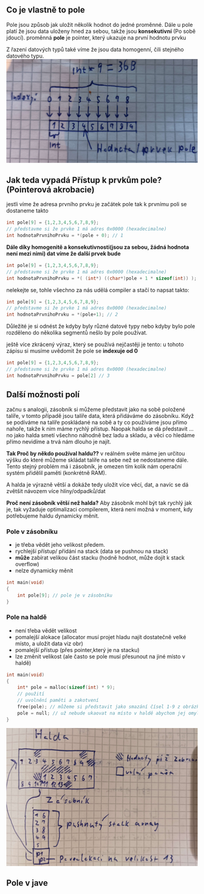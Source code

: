 ## Co je vlastně to pole
Pole jsou způsob jak uložit několik hodnot do jedné proměnné.
Dále u pole platí že jsou data uloženy hned za sebou, takže jsou **konsekutivní** (Po sobě jdoucí).
proměnná **pole** je pointer, který ukazuje na první hodnotu prvku

Z řazení datových typů také víme že jsou data homogenní, čili stejného datového typu.
![Pole](./../pole.jpg)

## Jak teda vypadá Přístup k prvkům pole? (Pointerová akrobacie)
jestli víme že adresa prvního prvku je začátek pole tak k prvnímu poli se dostaneme takto
```c
int pole[9] = {1,2,3,4,5,6,7,8,9};
// představme si že prvke 1 má adres 0x0000 (hexadecimalne)
int hodnotaPrvnihoPrvku = *(pole + 0); // 1
```

**Dále díky homogenitě a konsekutivnosti(jsou za sebou, žádná hodnota není mezi nimi) dat víme že další prvek bude**
```c
int pole[9] = {1,2,3,4,5,6,7,8,9};
// představme si že prvke 1 má adres 0x0000 (hexadecimalne)
int hodnotaPrvnihoPrvku = *( (int*) ((char*)pole + 1 * sizeof(int)) ); // 2
```
nelekejte se, tohle všechno za nás udělá compiler a stačí to napsat takto:
```c
int pole[9] = {1,2,3,4,5,6,7,8,9};
// představme si že prvke 1 má adres 0x0000 (hexadecimalne)
int hodnotaPrvnihoPrvku = *(pole+1); // 2
```
Důležité je si odnést že kdyby byly různé datové typy nebo kdyby bylo pole rozděleno do několika segmentů nešlo by pole používat.

ještě více zkrácený výraz, který se používá nejčastěji je tento:
u tohoto zápisu si musíme uvědomit že pole se **indexuje od 0**
```c
int pole[9] = {1,2,3,4,5,6,7,8,9};
// představme si že prvke 1 má adres 0x0000 (hexadecimalne)
int hodnotaPrvnihoPrvku = pole[2] // 3
```

## Další možnosti polí
začnu s analogii, zásobník si můžeme představit jako na sobě položené talíře, v tomto případě jsou talíře data, která přidáváme do zásobníku. Když se podíváme na talíře poskládané na sobě a ty co používáme jsou přímo nahoře, takže k nim máme rychlý přístup.
Naopak halda se dá představit ... no jako halda smetí všechno náhodně bez ladu a skladu, a věci co hledáme přímo nevidíme a trvá nám dlouho je najít.

**Tak Proč by někdo používal haldu??**
v reálném světe máme jen určitou výšku do které můžeme skládat talíře na sebe než se nedostaneme dále. Tento stejný problém má i zásobník, je omezen tím kolik nám operační systém přidělil paměti (konkrétně RAM).

A halda je výrazně větší a dokáže tedy uložit více věcí, dat, a navíc se dá zvětšit návozem více hlíny/odpadků/dat

**Proč není zásobník větší než halda?**
Aby zásobník mohl být tak rychlý jak je, tak vyžaduje optimalizaci compilerem, která není možná v moment, kdy potřebujeme haldu dynamicky měnit.
### Pole v zásobníku
- je třeba vědět jeho velikost předem.
- rychlejší přístup/ přidání na stack (data se pushnou na stack)
- **může** zabírat velikou část stacku (hodně hodnot, může dojít k stack overflow)
- nelze dynamicky měnit
```c
int main(void)
{
	int pole[9]; // pole je v zásobníku
}
```

### Pole na haldě
- není třeba vědět velikost
- pomalejší alokace (allocator musí projet hladu najít dostatečně velké místo, a uložit data viz obr)
- pomalejší přístup (přes pointer,který je na stacku)
- lze změnit velikost (ale často se pole musí přesunout na jiné místo v haldě)
```c
int main(void)
{
	int* pole = malloc(sizeof(int) * 9);
	// použití
	// uvolnění paměti a zakotvení
	free(pole); // můžeme si představit jako smazání čísel 1-9 z obrázku
	pole = null; // už nebude ukaovat na místo v haldě abychom jej omylem nepoužili
}
```

![Halda a stack](./../Halda_a_stack.jpg)


## Pole v jave

